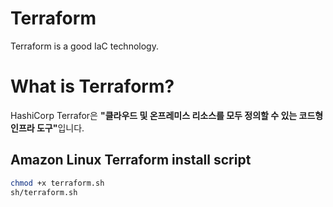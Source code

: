 # Terraform
Terraform is a good IaC technology.

# What is Terraform?
HashiCorp Terrafor은 <strong>"클라우드 및 온프레미스 리소스를 모두 정의할 수 있는 코드형 인프라 도구"</strong>입니다.


## Amazon Linux Terraform install script
```bash
chmod +x terraform.sh
sh/terraform.sh
```
